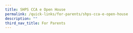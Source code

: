 ```yaml
---
title: SHPS CCA e Open House
permalink: /quick-links/for-parents/shps-cca-e-open-house
description: ""
third_nav_title: For Parents
---
```

